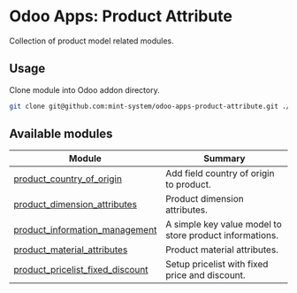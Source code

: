 # Odoo Apps: Product Attribute

Collection of product model related modules.

## Usage

Clone module into Odoo addon directory.

```bash
git clone git@github.com:mint-system/odoo-apps-product-attribute.git ./addons/product_attribute
```

## Available modules

| Module | Summary |
| --- | --- |
| [product_country_of_origin](product_country_of_origin) |         Add field country of origin to product. |
| [product_dimension_attributes](product_dimension_attributes) |         Product dimension attributes. |
| [product_information_management](product_information_management) |         A simple key value model to store product informations. |
| [product_material_attributes](product_material_attributes) |         Product material attributes. |
| [product_pricelist_fixed_discount](product_pricelist_fixed_discount) |         Setup pricelist with fixed price and discount. |

